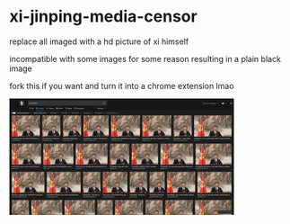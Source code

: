 # xi-jinping-media-censor
replace all imaged with a hd picture of xi himself

incompatible with some images for some reason resulting in a plain black image

fork this if you want and turn it into a chrome extension lmao

![image](https://github.com/Alpha-404/xi-jinping-media-censor/blob/main/unknown.png?raw=true)
